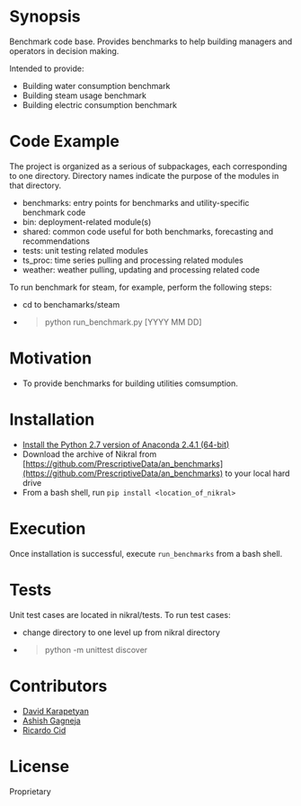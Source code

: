 # Synopsis

Benchmark code base. Provides benchmarks to help building managers and operators
 in decision making.

Intended to provide:

* Building water consumption benchmark
* Building steam usage benchmark
* Building electric consumption benchmark


# Code Example

The project is organized as a serious of subpackages, each
corresponding to one directory. Directory names indicate the purpose of the
modules in that directory.
* benchmarks: entry points for benchmarks and utility-specific benchmark code
* bin: deployment-related module(s)
* shared: common code useful for both benchmarks, forecasting and
recommendations
* tests: unit testing related modules
* ts_proc: time series pulling and processing related modules
* weather: weather pulling, updating and processing related code

To run benchmark for steam, for example, perform the following steps:
* cd to benchamarks/steam
* > python run_benchmark.py [YYYY MM DD]



# Motivation

* To provide benchmarks for building utilities comsumption.

# Installation

* [Install the Python 2.7 version of 
Anaconda 2.4.1 (64-bit)](https://www.continuum.io/downloads)
* Download the archive of Nikral from 
[https://github.com/PrescriptiveData/an_benchmarks](https://github.com/PrescriptiveData/an_benchmarks)
to your local hard drive
* From a bash shell, run `pip install <location_of_nikral>`


# Execution

Once installation is successful, execute `run_benchmarks` from a bash shell.

# Tests

Unit test cases are located in nikral/tests. 
To run test cases:
* change directory to one level up from nikral directory
* >python -m unittest discover

# Contributors

* [David Karapetyan](mailto:dkarapetyan@prescriptivedata.io)
* [Ashish Gagneja](mailto:agagneja@prescriptivedata.io)
* [Ricardo Cid](mailto:agagneja@prescriptivedata.io)

# License

Proprietary
